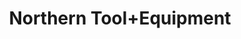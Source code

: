 ---
title: "Northern Tool+Equipment"
url: /savannah/northern-tool-equipment/
shop: Landwirtschaftlich
---